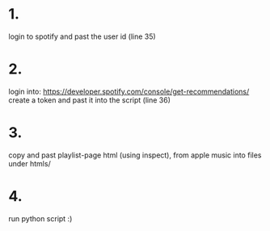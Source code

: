 # 1.
login to spotify and past the user id (line 35)

# 2.
login into: https://developer.spotify.com/console/get-recommendations/
create a token and past it into the script (line 36)

# 3. 
copy and past playlist-page html (using inspect), from apple music into files under htmls/

# 4. 
run python script :)